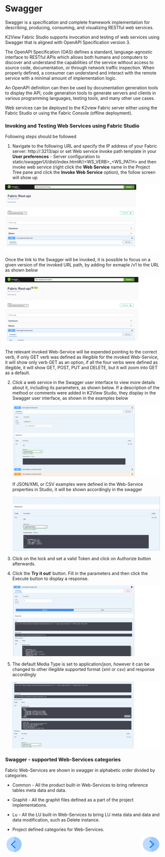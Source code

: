 # Swagger

Swagger is a specification and complete framework implementation for describing, producing, consuming, and visualizing RESTful web services.

K2View Fabric Studio supports invocation and testing of web services using Swagger that is aligned with OpenAPI Specification version 3. 

The OpenAPI Specification (OAS) defines a standard, language-agnostic interface to RESTful APIs which allows both humans and computers to discover and understand the capabilities of the service without access to source code, documentation, or through network traffic inspection. When properly defined, a consumer can understand and interact with the remote service with a minimal amount of implementation logic.

An OpenAPI definition can then be used by documentation generation tools to display the API, code generation tools to generate servers and clients in various programming languages, testing tools, and many other use cases.

Web services can be deployed to the K2view Fabric server either using the Fabric Studio or using the Fabric Console (offline deployment).

### Invoking and Testing Web Services using Fabric Studio

Following steps should be followed 

1.  Navigate to the following URL and specify the IP address of your Fabric server: http://<Fabric server>:3213/api or set Web service invoke path template in your **User preferences** - Server configuration to static/swaggerUI/dist/index.html#/<CATEGORY>/<WS_VERB>_<WS_PATH> and then invoke web service (right click the **Web Service** name in the Project Tree pane and click the **Invoke Web Service** option), the follow screen will show up

   <img src="/articles/15_web_services/images/Web-Service-Swagger-1.png" alt="drawing"/>

   Once the link to the Swagger will be invoked, it is possible to focus on a given version of the invoked URL path, by adding for exmaple /v1 to the URL as shown below

   <img src="/articles/15_web_services/images/Web-Service-Swagger-1-1.png" alt="drawing"/>

   The relevant invoked Web-Service will be expended pointing to the correct verb, if only GET verb was defined as illegible for the invoked Web-Service, it will show only verb GET as an option, if all the four verbs were defined as illegible, it will show GET, POST, PUT and DELETE, but it will zoom into GET as a default.

2. Click a web service in the Swagger user interface to view more details about it, including its parameters, as shown below. If a description of the method or comments were added in K2View Studio, they display in the Swagger user interface, as shown in the examples below

   <img src="/articles/15_web_services/images/Web-Service-Swagger-2.png" alt="drawing"/>

   If JSON/XML or CSV examples were defined in the Web-Service properties in Studio, it will be shown accordingly in the swagger

   <img src="/articles/15_web_services/images/Web-Service-Swagger-4.png" alt="drawing"/>

3. Click on the lock and set a valid Token and click on Authorize button afterwards.

4. Click the **Try it out**! button. Fill in the parameters and then click the Execute button to display a response.

   <img src="/articles/15_web_services/images/Web-Service-Swagger-3.png" alt="drawing"/>

5. The default Media Type is set to application/json, however it can be changed to other illegible supported format (xml or csv) and response accordingly

   <img src="/articles/15_web_services/images/Web-Service-Swagger-5.png" alt="drawing"/>

### Swagger - supported Web-Services categories

Fabric Web-Services are shown in swagger in alphabetic order divided by categories.

   * Common - All the product built-in Web-Services to bring reference tables meta data and data.
   
   * Graphit - All the graphit files defined as a part of the project implementations.
   
   * Lu - All the LU built-in Web-Services to bring LU meta data and data and data modification, such as Delete instance.
   
   * Project defined categories for Web-Services.
   
[![Previous](/articles/images/Previous.png)](/articles/15_web_services/07_deploy_web_services_from_fabric_studio.md)[<img align="right" width="60" height="54" src="/articles/images/Next.png">](/articles/15_web_services/10_legacy_annotation.md)
 

